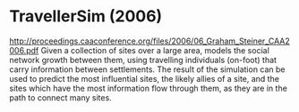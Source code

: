 # TravellerSim (2006)
http://proceedings.caaconference.org/files/2006/06_Graham_Steiner_CAA2006.pdf
Given a collection of sites over a large area, models the social network growth between them, using travelling individuals (on-foot) that carry information between settlements. The result of the simulation can be used to predict the most influential sites, the likely allies of a site, and the sites which have the most information flow through them, as they are in the path to connect many sites.